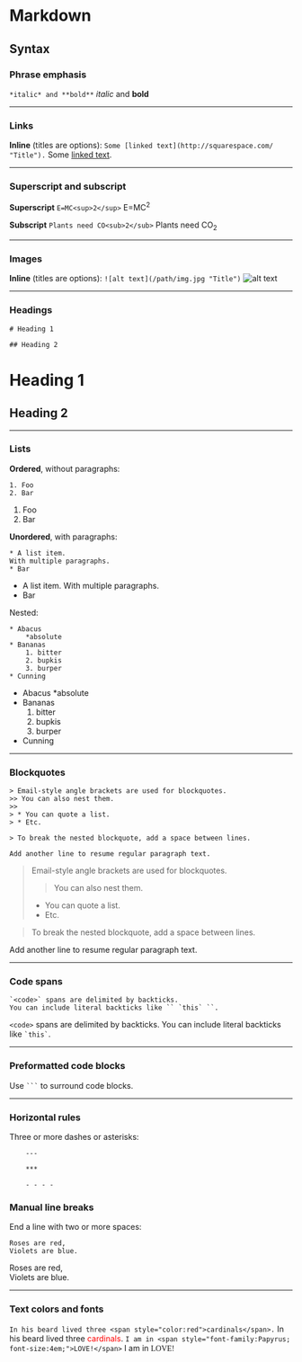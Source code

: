 
# Markdown

## Syntax

### Phrase emphasis
`*italic* and **bold**`
*italic* and **bold**

---

### Links
**Inline** (titles are options):
`Some [linked text](http://squarespace.com/ "Title").`
Some [linked text](http://squarespace.com/ "Title").

---

### Superscript and subscript
**Superscript**
`E=MC<sup>2</sup>`
E=MC<sup>2</sup>

**Subscript**
`Plants need CO<sub>2</sub>`
Plants need CO<sub>2</sub>

---

### Images
**Inline** (titles are options):
`![alt text](/path/img.jpg "Title")`
![alt text](/path/img.jpg "Title")

---

### Headings
```
# Heading 1

## Heading 2
```
# Heading 1

## Heading 2

---

### Lists
**Ordered**, without paragraphs:
```
1. Foo
2. Bar
```
1. Foo
2. Bar

**Unordered**, with paragraphs:
```
* A list item.
With multiple paragraphs.
* Bar
```
* A list item.
With multiple paragraphs.
* Bar

Nested:
```
* Abacus
    *absolute
* Bananas
    1. bitter
    2. bupkis
    3. burper
* Cunning
```

* Abacus
    *absolute
* Bananas
    1. bitter
    2. bupkis
    3. burper
* Cunning

---

### Blockquotes
```
> Email-style angle brackets are used for blockquotes.
>> You can also nest them.
>>
> * You can quote a list.
> * Etc.

> To break the nested blockquote, add a space between lines.

Add another line to resume regular paragraph text.
```
> Email-style angle brackets are used for blockquotes.
>> You can also nest them.
>>
> * You can quote a list.
> * Etc.

> To break the nested blockquote, add a space between lines.

Add another line to resume regular paragraph text.

---

### Code spans
```
`<code>` spans are delimited by backticks.
You can include literal backticks like `` `this` ``.
```
`<code>` spans are delimited by backticks.
You can include literal backticks like `` `this` ``.

---

### Preformatted code blocks
Use ` ``` ` to surround code blocks.

---

### Horizontal rules
Three or more dashes or asterisks:
```
    ---

    ***

    - - - -
```

### Manual line breaks
End a line with two or more spaces: 
```
Roses are red,  
Violets are blue.
```
Roses are red,  
Violets are blue.

---

### Text colors and fonts
`In his beard lived three <span style="color:red">cardinals</span>.`
In his beard lived three <span style="color:red">cardinals</span>.
`I am in <span style="font-family:Papyrus; font-size:4em;">LOVE!</span>`
I am in <span style="font-family:Papyrus; font-size:1em;">LOVE!</span>

